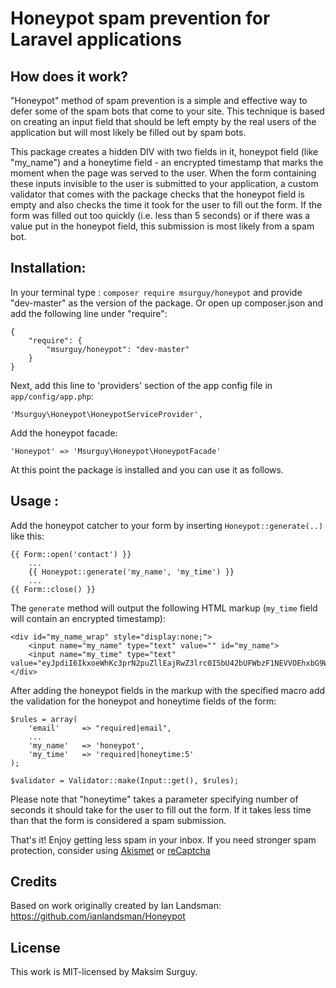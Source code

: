 Honeypot spam prevention for Laravel applications
=========

## How does it work? 

"Honeypot" method of spam prevention is a simple and effective way to defer some of the spam bots that come to your site. This technique is based on creating an input field that should be left empty by the real users of the application but will most likely be filled out by spam bots. 

This package creates a hidden DIV with two fields in it, honeypot field (like "my_name") and a honeytime field - an encrypted timestamp that marks the moment when the page was served to the user. When the form containing these inputs invisible to the user is submitted to your application, a custom validator that comes with the package checks that the honeypot field is empty and also checks the time it took for the user to fill out the form. If the form was filled out too quickly (i.e. less than 5 seconds) or if there was a value put in the honeypot field, this submission is most likely from a spam bot.

## Installation:

In your terminal type : `composer require msurguy/honeypot` and provide "dev-master" as the version of the package. Or open up composer.json and add the following line under "require":

    {
        "require": {
            "msurguy/honeypot": "dev-master"
        }
    }

Next, add this line to 'providers' section of the app config file in `app/config/app.php`:

    'Msurguy\Honeypot\HoneypotServiceProvider',

Add the honeypot facade:

    'Honeypot' => 'Msurguy\Honeypot\HoneypotFacade'

At this point the package is installed and you can use it as follows.

## Usage :

Add the honeypot catcher to your form by inserting `Honeypot::generate(..)` like this: 

    {{ Form::open('contact') }}
        ...
        {{ Honeypot::generate('my_name', 'my_time') }}
        ...
    {{ Form::close() }}

The `generate` method will output the following HTML markup (`my_time` field will contain an encrypted timestamp):
    
    <div id="my_name_wrap" style="display:none;">
        <input name="my_name" type="text" value="" id="my_name">
        <input name="my_time" type="text" value="eyJpdiI6IkxoeWhKc3prN2puZllEajRwZ3lrc0I5bU42bUFWbzF1NEVVOEhxbG9WcFE9IiwidmFsdWUiOiJxNEtBT0NpYW5lUjJvWXp6VE45a1U0V3dNbk9Jd2RUNW42NFpiQWtTRllRPSIsIm1hYyI6IjAyMWQ0NWI1NTVkYTBjZTAxMTdhZmJmNTY0ZDI4Nzg4NzU3ODU4MjM1Y2MxNTVkYjAwNmFhNzBmNTdlNmJmMjkifQ==">
    </div>

After adding the honeypot fields in the markup with the specified macro add the validation for the honeypot and honeytime fields of the form: 

    $rules = array(
        'email'     => "required|email",
        ...
        'my_name'   => 'honeypot',
        'my_time'   => 'required|honeytime:5'
    );

    $validator = Validator::make(Input::get(), $rules);

Please note that "honeytime" takes a parameter specifying number of seconds it should take for the user to fill out the form. If it takes less time than that the form is considered a spam submission.

That's it! Enjoy getting less spam in your inbox. If you need stronger spam protection, consider using [Akismet](https://github.com/kenmoini/akismet) or [reCaptcha](https://github.com/dontspamagain/recaptcha)   

## Credits

Based on work originally created by Ian Landsman: <https://github.com/ianlandsman/Honeypot>

## License

This work is MIT-licensed by Maksim Surguy.